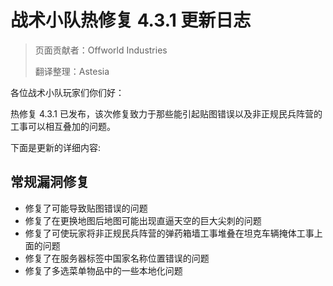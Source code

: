 # 战术小队热修复 4.3.1 更新日志

> 页面贡献者：Offworld Industries
> 
> 翻译整理：Astesia

各位战术小队玩家们你们好：

热修复 4.3.1 已发布，该次修复致力于那些能引起贴图错误以及非正规民兵阵营的工事可以相互叠加的问题。

下面是更新的详细内容:

## 常规漏洞修复

- 修复了可能导致贴图错误的问题
- 修复了在更换地图后地图可能出现直逼天空的巨大尖刺的问题
- 修复了可使玩家将非正规民兵阵营的弹药箱墙工事堆叠在坦克车辆掩体工事上面的问题
- 修复了在服务器标签中国家名称位置错误的问题
- 修复了多选菜单物品中的一些本地化问题